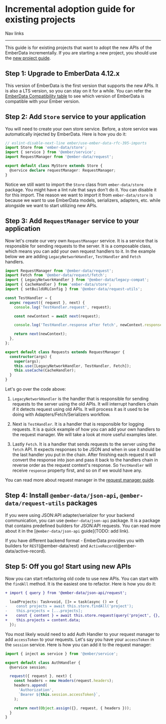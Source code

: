 # Incremental adoption guide for existing projects

Nav links

---

This guide is for existing projects that want to adopt the new APIs of the EmberData incrementally. If you are starting a new project, you should use the [new project guide](./new-project-guide.md).

## Step 1: Upgrade to EmberData 4.12.x

This version of EmberData is the first version that supports the new APIs. It is also a LTS version, so you can stay on it for a while. You can refer the [EmberData Compatibility table](https://github.com/emberjs/data/blob/main/README.md#compatibility) to see which version of EmberData is compatible with your Ember version.

## Step 2: Add `Store` service to your application

You will need to create your own store service. Before, a store service was automatically injected by EmberData. 
Here is how you do it:

```ts
// eslint-disable-next-line ember/use-ember-data-rfc-395-imports
import Store from 'ember-data/store';
import { service } from '@ember/service';
import RequestManager from '@ember-data/request';

export default class MyStore extends Store {
  @service declare requestManager: RequestManager;
}

```

Notice we still want to import the `Store` class from `ember-data/store` package. You might have a lint rule that says don't do it. You can disable it for this import. The reason we want to import it from `ember-data/store` is because we want to use EmberData models, serializers, adapters, etc. while alongside we want to start utilizing new APIs.

## Step 3: Add `RequestManager` service to your application

Now let's create our very own `RequestManager` service. It is a service that is responsible for sending requests to the server. It is a composable class, which means you can add your own request handlers to it. In the example below we are adding `LegacyNetworkHandler`, `TestHandler` and `Fetch` handlers.

```ts
import RequestManager from '@ember-data/request';
import Fetch from '@ember-data/request/fetch';
import { LegacyNetworkHandler } from '@ember-data/legacy-compat';
import { CacheHandler } from 'ember-data/store';
import { setBuildURLConfig } from '@ember-data/request-utils';

const TestHandler = {
  async request({ request }, next) {
    console.log('TestHandler.request', request);

    const newContext = await next(request);

    console.log('TestHandler.response after fetch', newContext.response);

    return next(newContext);
  },
};

export default class Requests extends RequestManager {
  constructor(args) {
    super(args);
    this.use([LegacyNetworkHandler, TestHandler, Fetch]);
    this.useCache(CacheHandler);
  }
}
```

Let's go over the code above:

1. `LegacyNetworkHandler` is the handler that is responsible for sending requests to the server using the old APIs. It will interrupt handlers chain if it detects request using old APIs. It will process it as it used to be doing with Adapters/Fetch/Serializers workflow.

2. Next is `TestHandler`. It is a handler that is responsible for logging requests. It is a quick example of how you can add your own handlers to the request manager. We will take a look at more useful examples later.

3. Lastly `Fetch`. It is a handler that sends requests to the server using the `fetch` API. It expects responses to be JSON and when in use it should be the last handler you put in the chain. After finishing each request it will convert the response into json and pass it back to the handlers chain in reverse order as the request context's response. So `TestHandler` will receive `response` property first, and so on if we would have any.

You can read more about request manager in the [request manager guide](./request-manager-guide.md).

## Step 4: Install `@ember-data/json-api`, `@ember-data/request-utils` packages

If you were using JSON:API adapter/serializer for your backend communication, you can use `@ember-data/json-api` package. It is a package that contains predefined builders for JSON:API requests. You can read more about it in the [`@ember-data/json-api` guide](TODO: add link).

If you have different backend format - EmberData provides you with builders for `REST`(@ember-data/rest) and `ActiveRecord`(@ember-data/active-record).

## Step 5: Off you go! Start using new APIs

Now you can start refactoring old code to use new APIs. You can start with the `findAll` method. It is the easiest one to refactor. Here is how you do it:

```diff app/components/projects/list.ts
+ import { query } from '@ember-data/json-api/request';

  loadProjects: Task<void, []> = task(async () => {
-    const projects = await this.store.findAll('project');
-    this.projects = [...projects];
+    const { content } = await this.store.request(query('project', {}, { host: config.api.host }));
+    this.projects = content.data;
  });
```

You most likely would need to add Auth Handler to your request manager to add `accessToken` to your requests.
Let's say you have your `accessToken` in the `session` service. Here is how you can add it to the request manager:

```js auth-handler.js
import { inject as service } from '@ember/service';

export default class AuthHandler {
  @service session;

  request({ request }, next) {
    const headers = new Headers(request.headers);
    headers.append(
      'Authorization',
      `Bearer ${this.session.accessToken}`,
    );

    return next(Object.assign({}, request, { headers }));
  }
}
```

